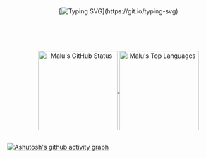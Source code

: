 <!--Customizing
<samp> </samp> 사이에 내용 수정 가능-->
<br>
<br>
<br>
<br>

<div align="center">
  
[![Typing SVG](https://readme-typing-svg.demolab.com?font=Playfair+Display&weight=600&size=31&pause=1000&color=8A0000&center=true&vCenter=true&random=true&width=435&lines=Hi+there%2C++I'm+Maria+Luiza.)](https://git.io/typing-svg)


</div>
<br>
<br>
<br>
<br>

<!--My Customizing align, height, color 등 수정 가능-->
<div align="center">
  <a href="https://github.com/mlluizza">
  <img align="center" style="height:180px" src="https://github-readme-stats.vercel.app/api?username=mlluizza&show_icons=true&include_all_commits=true&hide_border=true&bg_color=000000&title_color=ffffff&text_color=ffffff&icon_color=ffffff" alt="Malu's GitHub Status" />
</a>
  <a href="https://github.com/mlluizza"><img align="center" style="height:180px" src="https://github-readme-stats.vercel.app/api/top-langs/?username=mlluizza&layout=compact&hide_border=true&bg_color=000000&title_color=fff&text_color=fff" alt="Malu's Top Languages" /></a>
</div>

##


[![Ashutosh's github activity graph](https://github-readme-activity-graph.vercel.app/graph?username=mlluizza&bg_color=000000&color=ffffff&line=ffffff&point=ffffff&area=true&hide_border=true)](https://github.com/mlluizza/github-readme-activity-graph)

##

